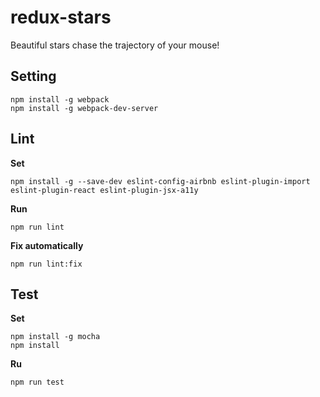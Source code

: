 # redux-stars

Beautiful stars chase the trajectory of your mouse! 

## Setting

```
npm install -g webpack  
npm install -g webpack-dev-server  
```

## Lint

**Set**

```
npm install -g --save-dev eslint-config-airbnb eslint-plugin-import eslint-plugin-react eslint-plugin-jsx-a11y
```
**Run**

```
npm run lint
```

**Fix automatically**

```
npm run lint:fix
```

## Test


**Set**

```
npm install -g mocha
npm install
```

**Ru**
```
npm run test
```
